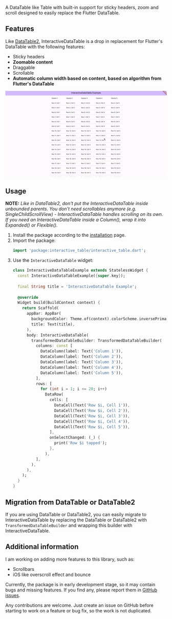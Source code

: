 A DataTable like Table with built-in support for sticky headers, zoom and scroll designed to easily replace the Flutter DataTable.

## Features
Like [DataTable2](https://pub.dev/packages/data_table_2), InteractiveDataTable is a drop in replacement for Flutter's DataTable with the following features:
- Sticky headers
- **Zoomable content**
- Draggable
- Scrollable
- **Automatic column width based on content, based on algorithm from Flutter's DataTable**

![Preview](https://raw.githubusercontent.com/hlvs-apps/interactive_table/main/example/example.gif)


## Usage
**NOTE:** *Like in DataTable2, don't put the InteractiveDataTable inside unbounded parents. You don't need scrollables anymore (e.g. SingleChildScrollView) - InteractiveDataTable handles scrolling on its own. If you need an InteractiveDataTable inside a Column(), wrap it into Expanded() or Flexible().*

1. Install the package according to the [installation](https://pub.dev/packages/interactive_table/install) page.
2. Import the package:
   ```dart
   import 'package:interactive_table/interactive_table.dart';
   ```
3. Use the `InteractiveDataTable` widget:
   ```dart 
   class InteractiveDataTableExample extends StatelessWidget {
     const InteractiveDataTableExample({super.key});
     
     final String title = 'InteractiveDataTable Example';
     
     @override
     Widget build(BuildContext context) {
       return Scaffold(
         appBar: AppBar(
           backgroundColor: Theme.of(context).colorScheme.inversePrimary,
           title: Text(title),
         ),
         body: InteractiveDataTable(
           transformedDataTableBuilder: TransformedDataTableBuilder(
             columns: const [
               DataColumn(label: Text('Column 1')),
               DataColumn(label: Text('Column 2')),
               DataColumn(label: Text('Column 3')),
               DataColumn(label: Text('Column 4')),
               DataColumn(label: Text('Column 5')),
             ],
             rows: [
               for (int i = 1; i <= 20; i++)
                 DataRow(
                   cells: [
                     DataCell(Text('Row $i, Cell 1')),
                     DataCell(Text('Row $i, Cell 2')),
                     DataCell(Text('Row $i, Cell 3')),
                     DataCell(Text('Row $i, Cell 4')),
                     DataCell(Text('Row $i, Cell 5')),
                   ],
                   onSelectChanged: (_) {
                     print('Row $i tapped');
                   },
                 ),
             ],
           ),
         ),
       );
     }
   }
   ```
   
## Migration from DataTable or DataTable2

If you are using DataTable or DataTable2,
you can easily migrate to InteractiveDataTable by replacing
the DataTable or DataTable2 with `TransformedDataTableBuilder`
and wrapping this builder with InteractiveDataTable.


## Additional information

I am working on adding more features to this library, such as:
- Scrollbars
- iOS like overscroll effect and bounce

Currently, the package is in early development stage, so it may contain bugs and missing features. If you find any, please report them in [GitHub issues](https://github.com/hlvs-apps/interactive_table/issues).

Any contributions are welcome. Just create an issue on GitHub before starting to work on a feature or bug fix, so the work is not duplicated.
